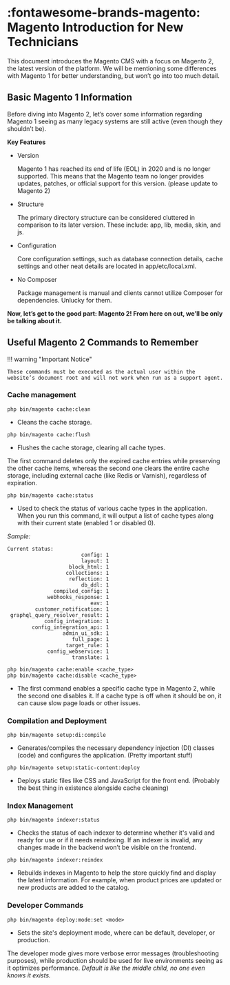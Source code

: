 # :fontawesome-brands-magento: Magento Introduction for New Technicians

This document introduces the Magento CMS with a focus on Magento 2, the latest version of the platform. We will be mentioning some differences with Magento 1 for better understanding, but won’t go into too much detail.


## Basic Magento 1 Information

Before diving into Magento 2, let’s cover some information regarding Magento 1 seeing as many legacy systems are still active (even though they shouldn’t be).

**Key Features**

* Version

    Magento 1 has reached its end of life (EOL) in 2020 and is no longer supported.
    This means that the Magento team no longer provides updates, patches, or official support for this version. (please update to Magento 2)

* Structure

    The primary directory structure can be considered cluttered in comparison to its later version. These include: app, lib, media, skin, and js.

* Configuration

    Core configuration settings, such as database connection details, cache settings and other neat details are located in app/etc/local.xml.

* No Composer

    Package management is manual and clients cannot utilize Composer for dependencies.
    Unlucky for them.


**Now, let’s get to the good part: Magento 2! From here on out, we’ll be only be talking about it.**

## Useful Magento 2 Commands to Remember

!!! warning "Important Notice"

    These commands must be executed as the actual user within the website’s document root and will not work when run as a support agent.

### Cache management

```console
php bin/magento cache:clean
``` 

- Cleans the cache storage.

```console
php bin/magento cache:flush
``` 

- Flushes the cache storage, clearing all cache types. 

The first command deletes only the expired cache entries while preserving the other cache items, whereas the second one clears the entire cache storage, including external cache (like Redis or Varnish), regardless of expiration.

```console
php bin/magento cache:status
```

- Used to check the status of various cache types in the application. 
When you run this command, it will output a list of cache types along with their current state (enabled 1 or disabled 0).

*Sample:*
```console
Current status:
                        config: 1
                        layout: 1
                    block_html: 1
                   collections: 1
                    reflection: 1
                        db_ddl: 1
               compiled_config: 1
             webhooks_response: 1
                           eav: 1
         customer_notification: 1
 graphql_query_resolver_result: 1
            config_integration: 1
        config_integration_api: 1
                  admin_ui_sdk: 1
                     full_page: 1
                   target_rule: 1
             config_webservice: 1
                     translate: 1
```

```console
php bin/magento cache:enable <cache_type>
php bin/magento cache:disable <cache_type>
```

- The first command enables a specific cache type in Magento 2, while the second one disables it.
If a cache type is off when it should be on, it can cause slow page loads or other issues.

### Compilation and Deployment

```console
php bin/magento setup:di:compile
```

- Generates/compiles the necessary dependency injection (DI) classes (code) and configures the application. (Pretty important stuff)

```console
php bin/magento setup:static-content:deploy
```

- Deploys static files like CSS and JavaScript for the front end.
(Probably the best thing in existence alongside cache cleaning)

### Index Management

```console
php bin/magento indexer:status
```

- Checks the status of each indexer to determine whether it's valid and ready for use or if it needs reindexing.
If an indexer is invalid, any changes made in the backend won’t be visible on the frontend.

```console
php bin/magento indexer:reindex
```

- Rebuilds indexes in Magento to help the store quickly find and display the latest information.
For example, when product prices are updated or new products are added to the catalog.

### Developer Commands

```console
php bin/magento deploy:mode:set <mode>
```

- Sets the site's deployment mode, where <mode> can be default, developer, or production.

The developer mode gives more verbose error messages (troubleshooting purposes), while production should be used for live environments seeing as it optimizes performance. *Default is like the middle child, no one even knows it exists.*

